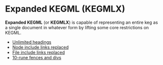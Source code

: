 # Expanded KEGML (KEGMLX)

**Expanded KEGML** (or **KEGMLX**) is capable of representing an entire keg as a single document in whatever form by lifting some core restrictions on KEGML.

* [Unlimited headings](/35)
* [Node include links replaced](/56)
* [File include links replaced](/25)
* [10-rune fences and divs](/16)
